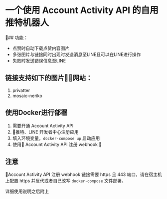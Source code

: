 # 一个使用 Account Activity API 的自用推特机器人

## 功能：
- 点赞时自动下载点赞内容图片
- 多张图片与链接同时出现时发送消息至LINE且可以在LINE进行操作
- 失败时发送错误信息至LINE

## 链接支持如下的图片网站：
1. privatter
2. mosaic-neriko

## 使用Docker进行部署
1. 需要开通 Account Activity API
2. 推特、LINE 开发者中心注册应用
3. 填入环境变量，`docker-compose up` 启动应用
4. 使用 Account Activity API 注册 webhook

## 注意
Account Activity API 注册 webhook 链接需要 https 且 443 端口，请在宿主机上配置 https 并反代或者自己改写 `docker-compose` 文件部署。

详细使用说明之后附上